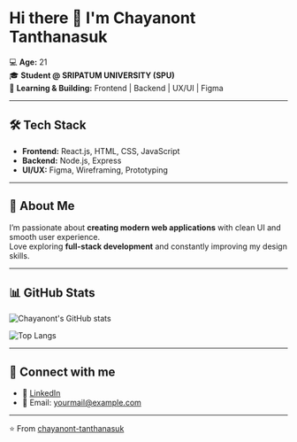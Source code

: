 # Hi there 👋 I'm Chayanont Tanthanasuk

💻 **Age:** 21  
🎓 **Student @ SRIPATUM UNIVERSITY (SPU)**  
🌱 **Learning & Building:** Frontend | Backend | UX/UI | Figma  

---

## 🛠 Tech Stack  
- **Frontend:** React.js, HTML, CSS, JavaScript  
- **Backend:** Node.js, Express  
- **UI/UX:** Figma, Wireframing, Prototyping  

---

## 🚀 About Me  
I’m passionate about **creating modern web applications** with clean UI and smooth user experience.  
Love exploring **full-stack development** and constantly improving my design skills.  

---

## 📊 GitHub Stats  
![Chayanont's GitHub stats](https://github-readme-stats.vercel.app/api?username=chayanont-tanthanasuk&show_icons=true&theme=radical)

![Top Langs](https://github-readme-stats.vercel.app/api/top-langs/?username=chayanont-tanthanasuk&layout=compact&theme=radical)

---

## 🔗 Connect with me  
- 💼 [LinkedIn](https://www.linkedin.com/)  
- 📧 Email: yourmail@example.com  

---
⭐️ From [chayanont-tanthanasuk](https://github.com/chayanont-tanthanasuk)
